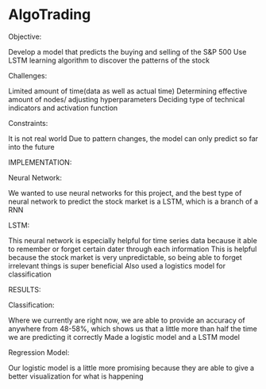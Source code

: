 # AlgoTrading

Objective: 

Develop a model that predicts the buying and selling of the S&P 500
Use LSTM learning algorithm to discover the patterns of the stock

Challenges:

Limited amount of time(data as well as actual time)
Determining effective amount of nodes/ adjusting hyperparameters
Deciding type of technical indicators and activation function

Constraints:

It is not real world
Due to pattern changes, the model can only predict so far into the future

IMPLEMENTATION:

Neural Network:

We wanted to use neural networks for this project, and the best type of neural network to predict the stock market is a LSTM, which is a branch of a RNN

LSTM:

This neural network is especially helpful for time series data because it able to remember or forget certain dater through each information
This is helpful because the stock market is very unpredictable, so being able to forget irrelevant things is super beneficial
Also used a logistics model for classification

RESULTS:

Classification:

Where we currently are right now, we are able to provide an accuracy of anywhere from 48-58%, which shows us that a little more than half the time we are predicting it correctly
Made a logistic model and a LSTM model

Regression Model:

Our logistic model is a little more promising because they are able to give a better visualization for what is happening



